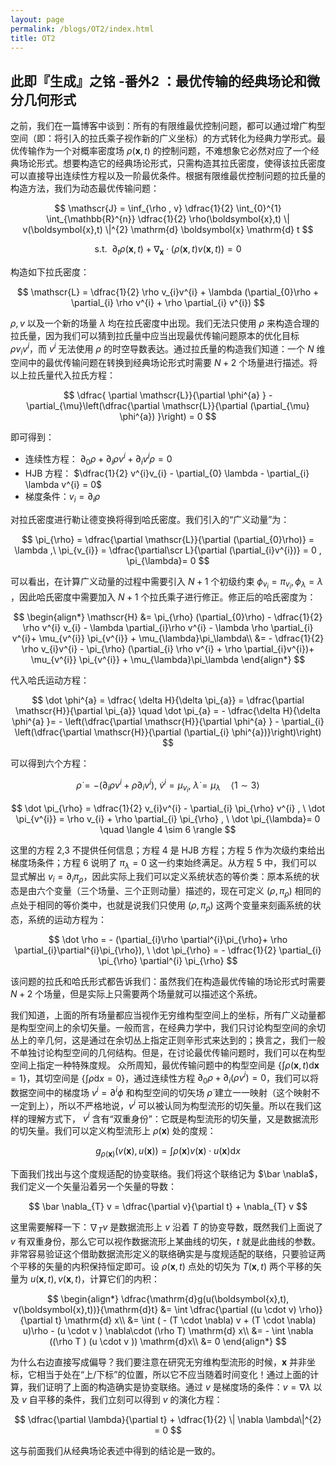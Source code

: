 ```yaml
---
layout: page
permalink: /blogs/OT2/index.html
title: OT2
---
```



## 此即『生成』之铭 -番外2 ：最优传输的经典场论和微分几何形式

之前，我们在一篇博客中谈到：所有的有限维最优控制问题，都可以通过增广构型空间（即：将引入的拉氏乘子视作新的广义坐标）的方式转化为经典力学形式。最优传输作为一个对概率密度场 $\rho(\boldsymbol{x},t)$ 的控制问题，不难想象它必然对应了一个经典场论形式。想要构造它的经典场论形式，只需构造其拉氏密度，使得该拉氏密度可以直接导出连续性方程以及一阶最优条件。根据有限维最优控制问题的拉氏量的构造方法，我们为动态最优传输问题：

$$
\mathscr{J} =  \inf_{\rho , v} \dfrac{1}{2} \int_{0}^{1} \int_{\mathbb{R}^{n}} \dfrac{1}{2} \rho(\boldsymbol{x},t) \| v(\boldsymbol{x},t) \|^{2}   \mathrm{d}  \boldsymbol{x} \mathrm{d} t
$$

$$
\text{s.t.} \  \ \partial_{t}\rho(\boldsymbol{x},t) + \nabla_{\boldsymbol{x}} \cdot (\rho(\boldsymbol{x},t) v(\boldsymbol{x},t)) = 0  
$$

构造如下拉氏密度：

$$
\mathscr{L} = \dfrac{1}{2} \rho v_{i}v^{i} + \lambda (\partial_{0}\rho  +  \partial_{i} \rho  v^{i} + \rho  \partial_{i} v^{i})
$$

$\rho,v$ 以及一个新的场量 $\lambda$ 均在拉氏密度中出现。我们无法只使用 $\rho$ 来构造合理的拉氏量，因为我们可以猜到拉氏量中应当出现最优传输问题原本的优化目标 $\rho v_{i}v^{i}$，而 $v^{i}$ 无法使用 $\rho$ 的时空导数表达。通过拉氏量的构造我们知道：一个 $N$ 维空间中的最优传输问题在转换到经典场论形式时需要 $N+2$ 个场量进行描述。将以上拉氏量代入拉氏方程：

$$
\dfrac{ \partial \mathscr{L}}{\partial \phi^{a} } - \partial_{\mu}\left(\dfrac{\partial \mathscr{L}}{\partial (\partial_{\mu} \phi^{a}) }\right)  = 0 
$$

即可得到：
- 连续性方程： $\partial_{0}\rho   + \partial_{i} \rho  v^{i} + \partial_{i}v^{i}\rho = 0$
- HJB 方程： $\dfrac{1}{2} v^{i}v_{i} - \partial_{0} \lambda  - \partial_{i} \lambda v^{i}  = 0$
- 梯度条件：$v_{i}  = \partial_{i}\rho$

对拉氏密度进行勒让德变换将得到哈氏密度。我们引入的“广义动量”为：

$$
\pi_{\rho}  = \dfrac{\partial \mathscr{L}}{\partial (\partial_{0}\rho)} = \lambda ,\ \pi_{v_{i}} = \dfrac{\partial\scr L}{\partial (\partial_{i}v^{i})} = 0 , \pi_{\lambda}=  0
$$

可以看出，在计算广义动量的过程中需要引入 $N+1$ 个初级约束 $\phi_{v_{i}} = \pi_{v_{i}}, \phi_{\lambda}=  \lambda$ ，因此哈氏密度中需要加入 $N+1$ 个拉氏乘子进行修正。修正后的哈氏密度为：

$$
\begin{align*}
\mathscr{H} &=   \pi_{\rho} (\partial_{0}\rho) - \dfrac{1}{2} \rho  v^{i} v_{i} - \lambda \partial_{i}\rho v^{i} - \lambda \rho  \partial_{i} v^{i}+ \mu_{v^{i}} \pi_{v^{i}} + \mu_{\lambda}\pi_\lambda\\
&= - \dfrac{1}{2} \rho v_{i}v^{i} - \pi_{\rho} (\partial_{i} \rho v^{i} + \rho \partial_{i}v^{i})+ \mu_{v^{i}} \pi_{v^{i}} + \mu_{\lambda}\pi_\lambda
\end{align*}
$$

代入哈氏运动方程：

$$
\dot \phi^{a}  =  \dfrac{ \delta  H}{\delta \pi_{a}} = \dfrac{\partial \mathscr{H}}{\partial \pi_{a}} \quad \dot  \pi_{a}  = - \dfrac{\delta H}{\delta  \phi^{a} }=  - \left(\dfrac{\partial \mathscr{H}}{\partial \phi^{a} } - \partial_{i} \left(\dfrac{\partial \mathscr{H}}{\partial (\partial_{i} \phi^{a})}\right)\right)
$$

可以得到六个方程：

$$
\dot  \rho  = - (\partial_{i} \rho v^{i} + \rho \partial_{i} v^{i}), \ \dot v^{i}  = \mu_{v_{i}} , \  \dot \lambda = \mu_{\lambda}\quad  \langle 1 \sim 3  \rangle 
$$

$$
\dot  \pi_{\rho} = \dfrac{1}{2} v_{i}v^{i} - \partial_{i} \pi_{\rho} v^{i} ,  \  \dot \pi_{v^{i}} = \rho v_{i}  + \rho \partial_{i} \pi_{\rho} , \  \dot  \pi_{\lambda}= 0  \quad  \langle 4 \sim 6  \rangle 
$$

这里的方程 2,3 不提供任何信息；方程 4 是 HJB 方程；方程 5 作为次级约束给出梯度场条件；方程 6 说明了 $\pi_\lambda=0$ 这一约束始终满足。从方程 5 中，我们可以显式解出 $v_{i}  = \partial_{i} \pi_\rho$，因此实际上我们可以定义系统状态的等价类：原本系统的状态是由六个变量（三个场量、三个正则动量）描述的，现在可定义 $(\rho ,\pi_{\rho})$ 相同的点处于相同的等价类中，也就是说我们只使用 $(\rho ,\pi_{\rho})$ 这两个变量来刻画系统的状态，系统的运动方程为：

$$
\dot \rho  = - (\partial_{i}\rho \partial^{i}\pi_{\rho}+ \rho \partial_{i}\partial^{i}\pi_{\rho}), \  \dot \pi_{\rho} = - \dfrac{1}{2} \partial_{i} \pi_{\rho} \partial^{i} \pi_{\rho}
$$

该问题的拉氏和哈氏形式都告诉我们：虽然我们在构造最优传输的场论形式时需要 $N+2$ 个场量，但是实际上只需要两个场量就可以描述这个系统。

我们知道，上面的所有场量都应当视作无穷维构型空间上的坐标，所有广义动量都是构型空间上的余切矢量。一般而言，在经典力学中，我们只讨论构型空间的余切丛上的辛几何，这是通过在余切丛上指定正则辛形式来达到的；换言之，我们一般不单独讨论构型空间的几何结构。但是，在讨论最优传输问题时，我们可以在构型空间上指定一种特殊度规。
众所周知，最优传输问题中的构型空间是 $\{\int  \rho(\boldsymbol{x},t) \mathrm{d}\boldsymbol{x}=1\}$，其切空间是 $\{\int \dot \rho \mathrm{d} x = 0 \}$，通过连续性方程 $\partial_{0}\rho  + \partial_{i}(\rho  v^{i}) = 0$，我们可以将数据空间中的梯度场 $v^{i}= \partial^{i} \phi$ 和构型空间的切矢场 $\dot \rho$ 建立一一映射（这个映射不一定到上），所以不严格地说，$v^{i}$ 可以被认同为构型流形的切矢量。所以在我们这样的理解方式下， $v^{i}$ 含有“双重身份”：它既是构型流形的切矢量，又是数据流形的切矢量。我们可以定义构型流形上 $\rho(\boldsymbol{x})$ 处的度规：

$$
g_{\rho(\boldsymbol{x})}  (v(\boldsymbol{x}), u(\boldsymbol{x})) = \int \rho (\boldsymbol{x}) v(\boldsymbol{x}) \cdot  u(\boldsymbol{x}) \mathrm{d} x
$$

下面我们找出与这个度规适配的协变联络。我们将这个联络记为 $\bar \nabla$，我们定义一个矢量沿着另一个矢量的导数：

$$
\bar \nabla_{T} v  = \dfrac{\partial v}{\partial t} + \nabla_{T} v
$$

这里需要解释一下：$\nabla_{T} v$ 是数据流形上 $v$ 沿着 $T$ 的协变导数，既然我们上面说了 $v$ 有双重身份，那么它可以视作数据流形上某曲线的切矢，$t$ 就是此曲线的参数。非常容易验证这个借助数据流形定义的联络确实是与度规适配的联络，只要验证两个平移的矢量的内积保持恒定即可。设 $\rho(\boldsymbol{x},t)$ 点处的切矢为 $T(\boldsymbol{x},t)$ 两个平移的矢量为 $u (\boldsymbol{x}, t), v(\boldsymbol{x},t)$，计算它们的内积：

$$
\begin{align*}
\dfrac{\mathrm{d}g(u(\boldsymbol{x},t), v(\boldsymbol{x},t))}{\mathrm{d}t} &= \int  \dfrac{\partial ((u \cdot v) \rho)}{\partial t} \mathrm{d} x\\
&= \int ( - (T \cdot \nabla) v + (T  \cdot \nabla) u)\rho - (u \cdot v )  \nabla\cdot (\rho  T) \mathrm{d} x\\
&= - \int  \nabla ((\rho T ) (u \cdot v )) \mathrm{d}x\\
&= 0 
\end{align*}
$$

为什么右边直接写成偏导？我们要注意在研究无穷维构型流形的时候，$\boldsymbol{x}$ 并非坐标，它相当于处在“上/下标”的位置，所以它不应当随着时间变化！通过上面的计算，我们证明了上面的构造确实是协变联络。通过 $v$ 是梯度场的条件：$v  = \nabla \lambda$ 以及 $v$ 自平移的条件，我们立刻可以得到 $v$ 的演化方程：

$$
\dfrac{\partial \lambda}{\partial t} + \dfrac{1}{2} \| \nabla \lambda\|^{2} = 0 
$$

这与前面我们从经典场论表述中得到的结论是一致的。

